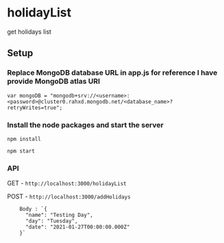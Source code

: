 # holidayList
get holidays list 

## Setup

### Replace MongoDB database URL in app.js for reference I have provide MongoDB atlas URI

`var mongoDB = "mongodb+srv://<username>:<password>@cluster0.rahxd.mongodb.net/<database_name>?retryWrites=true";`

### Install the node packages and start the server
  
`npm install`

`npm start`

### API

GET - `http://localhost:3000/holidayList`

POST - `http://localhost:3000/addHolidays`

        Body : `{
          "name": "Testing Day",
          "day": "Tuesday",
          "date": "2021-01-27T00:00:00.000Z"
        }`

